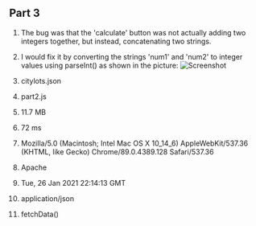 ## Part 3
1. The bug was that the 'calculate' button was not actually adding two integers together, but instead, concatenating two strings.
2. I would fix it by converting the strings 'num1' and 'num2' to integer values using parseInt() as shown in the picture:
   ![Screenshot]('fixedBug.png')

3. citylots.json
4. part2.js
5. 11.7 MB
6. 72 ms
7. Mozilla/5.0 (Macintosh; Intel Mac OS X 10_14_6) AppleWebKit/537.36 (KHTML, like Gecko) Chrome/89.0.4389.128 Safari/537.36
8. Apache
9. Tue, 26 Jan 2021 22:14:13 GMT
10. application/json
11. fetchData()